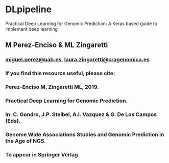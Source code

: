 # DLpipeline
Practical Deep Learning for Genomic Prediction: A Keras based guide to implement deep learning
## M Perez-Enciso & ML Zingaretti
### miguel.perez@uab.es, laura.zingaretti@cragenomica.es

### If you find this resource useful, please cite: 
### Perez-Enciso M, Zingaretti ML, 2019. 
### Practical Deep Learning for Genomic Prediction. 
### In:  C. Gondro, J.P. Steibel, A.I. Vazquez & G. De Los Campos (Eds). 
### Genome Wide Associations Studies and Genomic Prediction in the Age of NGS. 
### To appear in Springer Verlag

